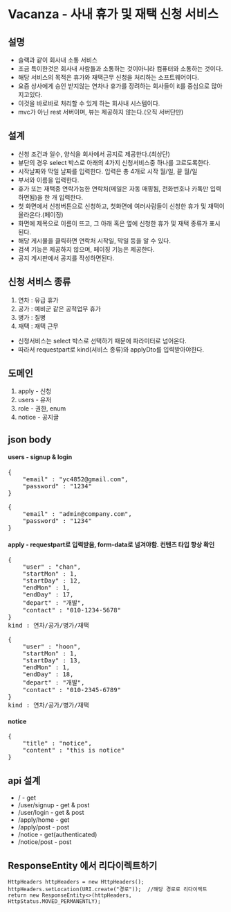 # Vacanza - 사내 휴가 및 재택 신청 서비스

## 설명
* 슬랙과 같이 회사내 소통 서비스
* 조금 특이한것은 회사내 사람들과 소통하는 것이아니라 컴퓨터와 소통하는 것이다. 
* 해당 서비스의 목적은 휴가와 재택근무 신청을 처리하는 소프트웨어이다.
* 요즘 상사에게 승인 받지않는 연차나 휴가를 장려하는 회사들이 it를 중심으로 많아지고있다.
* 이것을 바로바로 처리할 수 있게 하는 회사내 시스템이다.
* mvc가 아닌 rest 서버이며, 뷰는 제공하지 않는다.(오직 서버단만)

## 설계
* 신청 조건과 일수, 양식을 회사에서 공지로 제공한다.(최상단)
* 뷰단의 경우 select 박스로 아래의 4가지 신청서비스중 하나를 고르도록한다.
* 시작날짜와 막일 날짜를 입력한다. 입력은 총 4개로 시작 월/일, 끝 월/일
* 부서와 이름을 입력한다.
* 휴가 또는 재택중 연락가능한 연락처(메일은 자동 매핑됨, 전화번호나 카톡만 입력하면됨)을 한 개 입력한다.
* 첫 화면에서 신청버튼으로 신청하고, 첫화면에 여러사람들이 신청한 휴가 및 재택이 올라온다.(페이징)
* 화면에 제목으로 이름이 뜨고, 그 아래 혹은 옆에 신청한 휴가 및 재택 종류가 표시된다.
* 해당 게시물을 클릭하면 연락처 시작일, 막일 등을 알 수 있다.
* 검색 기능은 제공하지 않으며, 페이징 기능은 제공한다.
* 공지 게시판에서 공지를 작성하면된다.

## 신청 서비스 종류
1. 연차 : 유급 휴가
2. 공가 : 예비군 같은 공적업무 휴가
3. 병가 : 질병
4. 재택 : 재택 근무
* 신청서비스는 select 박스로 선택하기 때문에 파라미터로 넘어온다. 
* 따라서 requestpart로 kind(서비스 종류)와 applyDto를 입력받아야한다.

## 도메인 
1. apply - 신청
2. users - 유저
3. role - 권한, enum
4. notice - 공지글

## json body
#### users - signup & login
<pre>
{
    "email" : "yc4852@gmail.com",
    "password" : "1234"
}

{
    "email" : "admin@company.com",
    "password" : "1234"
}
</pre>

#### apply - requestpart로 입력받음, form-data로 넘겨야함. 컨텐츠 타입 항상 확인
<pre>
{
	"user" : "chan",
	"startMon" : 1,
	"startDay" : 12,
	"endMon" : 1,
	"endDay" : 17,
	"depart" : "개발",
	"contact" : "010-1234-5678"
}
kind : 연차/공가/병가/재택

{
	"user" : "hoon",
	"startMon" : 1,
	"startDay" : 13,
	"endMon" : 1,
	"endDay" : 18,
	"depart" : "개발",
	"contact" : "010-2345-6789"
}
kind : 연차/공가/병가/재택
</pre>

#### notice
<pre>
{
	"title" : "notice",
	"content" : "this is notice"
}
</pre>

## api 설계
* / - get
* /user/signup - get & post
* /user/login - get & post
* /apply/home - get
* /apply/post - post
* /notice - get(authenticated)
* /notice/post - post

## ResponseEntity 에서 리다이렉트하기
```
HttpHeaders httpHeaders = new HttpHeaders();
httpHeaders.setLocation(URI.create("경로"));  //해당 경로로 리다이렉트
return new ResponseEntity<>(httpHeaders, HttpStatus.MOVED_PERMANENTLY);
```